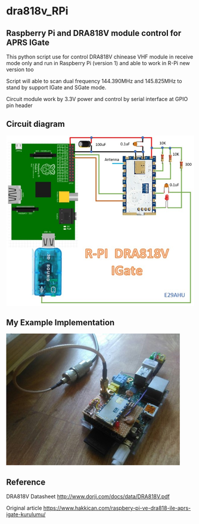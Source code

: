 # dra818v_RPi
## Raspberry Pi and DRA818V module control for APRS IGate

This python script use for control DRA818V chinease VHF module in receive mode only and run in Raspberry Pi (version 1) and able to work in R-Pi new version too

Script will able to scan dual frequency 144.390MHz and 145.825MHz to stand by support IGate and SGate mode.

Circuit module work by 3.3V power and control by serial interface at GPIO pin header


## Circuit diagram

![alt text](https://raw.githubusercontent.com/chokelive/dra818v_RPi/master/circuit/circuit.jpg)

## My Example Implementation

![alt text](https://raw.githubusercontent.com/chokelive/dra818v_RPi/master/circuit/implement.jpg)

## Reference

DRA818V Datasheet
http://www.dorji.com/docs/data/DRA818V.pdf

Original article 
https://www.hakkican.com/raspbery-pi-ve-dra818-ile-aprs-igate-kurulumu/

